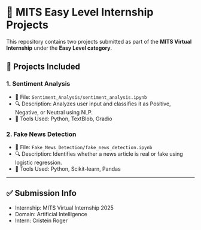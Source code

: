 # 🧠 MITS Easy Level Internship Projects

This repository contains two projects submitted as part of the **MITS Virtual Internship** under the **Easy Level category**.

## 📁 Projects Included

### 1. Sentiment Analysis
- 📄 File: `Sentiment_Analysis/sentiment_analysis.ipynb`
- 🔍 Description: Analyzes user input and classifies it as Positive, Negative, or Neutral using NLP.
- 🧪 Tools Used: Python, TextBlob, Gradio

### 2. Fake News Detection
- 📄 File: `Fake_News_Detection/fake_news_detection.ipynb`
- 🔍 Description: Identifies whether a news article is real or fake using logistic regression.
- 🧪 Tools Used: Python, Scikit-learn, Pandas

---

## ✅ Submission Info

- Internship: MITS Virtual Internship 2025
- Domain: Artificial Intelligence
- Intern: Cristein Roger
